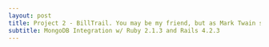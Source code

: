 ```yaml
---
layout: post
title: Project 2 - BillTrail. You may be my friend, but as Mark Twain said, there's no such thing as a free lunch.
subtitle: MongoDB Integration w/ Ruby 2.1.3 and Rails 4.2.3
---
```




